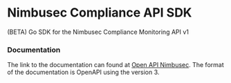 # Nimbusec Compliance API SDK

(BETA) Go SDK for the Nimbusec Compliance Monitoring API v1

### Documentation

The link to the documentation can found at [Open API Nimbusec](https://openapi.nimbusec.com/compliance/). The format of the documentation
is OpenAPI using the version 3.